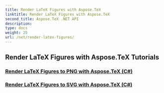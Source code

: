 ```yaml
---
title: Render LaTeX Figures with Aspose.TeX
linktitle: Render LaTeX Figures with Aspose.TeX
second_title: Aspose.TeX .NET API
description: 
type: docs
weight: 25
url: /net/render-latex-figures/
---
```


## Render LaTeX Figures with Aspose.TeX Tutorials
### [Render LaTeX Figures to PNG with Aspose.TeX (C#)](./png-latex-figure-renderer-csharp/)
### [Render LaTeX Figures to SVG with Aspose.TeX (C#)](./svg-latex-figure-renderer-csharp/)